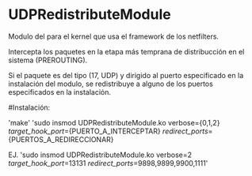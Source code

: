 # UDPRedistributeModule
Modulo del para el kernel que usa el framework de los netfilters.

Intercepta los paquetes en la etapa más temprana de distribucción en el sistema (PREROUTING).

Si el paquete es del tipo (17, UDP) y dirigido al puerto especificado en la instalación del modulo, se redistribuye a alguno de los puertos especificados en la instalación.

#Instalación:

'make'
'sudo insmod UDPRedistributeModule.ko verbose={0,1,2} _target_hook_port_={PUERTO_A_INTERCEPTAR} _redirect_ports_={PUERTOS_A_REDIRECCIONAR}

EJ.
'sudo insmod UDPRedistributeModule.ko verbose=2 _target_hook_port_=13131 _redirect_ports_=9898,9899,9900,1111'